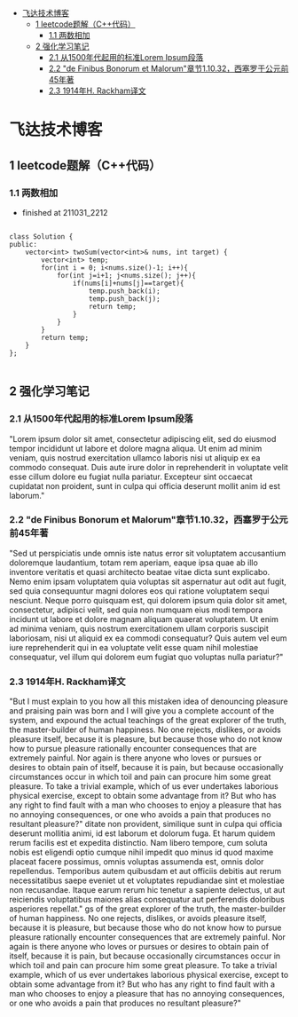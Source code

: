 - [飞达技术博客](#------)
  * [1 leetcode题解（C++代码）](#1)
    + [1.1 两数相加](#1_1) 
  * [2 强化学习笔记](#2)
    + [2.1 从1500年代起用的标准Lorem Ipsum段落](#2_1)
    + [2.2 "de Finibus Bonorum et Malorum"章节1.10.32，西塞罗于公元前45年著](#2_2)
    + [2.3 1914年H. Rackham译文](#2_3)

# 飞达技术博客

## 1 leetcode题解（C++代码）<span id="1"></span>

### 1.1 两数相加 <span id="1_1"></span>
- finished at 211031_2212

<pre  class="line-numbers">
<code class="language-cpp">
class Solution {
public:
    vector&lt;int&gt; twoSum(vector&lt;int&gt;&amp; nums, int target) {
        vector&lt;int&gt; temp;
        for(int i = 0; i&lt;nums.size()-1; i++){
            for(int j=i+1; j&lt;nums.size(); j++){
                if(nums[i]+nums[j]==target){
                    temp.push_back(i);
                    temp.push_back(j);
                    return temp;
                }
            }
        }
        return temp;
    }
};
</code>
</pre>

    
## 2 强化学习笔记 <span id="2"></span>
### 2.1 从1500年代起用的标准Lorem Ipsum段落 <span id="2_1"></span>
"Lorem ipsum dolor sit amet, consectetur adipiscing elit, sed do eiusmod tempor incididunt ut labore et dolore magna aliqua. Ut enim ad minim veniam, quis nostrud exercitation ullamco laboris nisi ut aliquip ex ea commodo consequat. Duis aute irure dolor in reprehenderit in voluptate velit esse cillum dolore eu fugiat nulla pariatur. Excepteur sint occaecat cupidatat non proident, sunt in culpa qui officia deserunt mollit anim id est laborum."

### 2.2 "de Finibus Bonorum et Malorum"章节1.10.32，西塞罗于公元前45年著 <span id="2_2"></span>
"Sed ut perspiciatis unde omnis iste natus error sit voluptatem accusantium doloremque laudantium, totam rem aperiam, eaque ipsa quae ab illo inventore veritatis et quasi architecto beatae vitae dicta sunt explicabo. Nemo enim ipsam voluptatem quia voluptas sit aspernatur aut odit aut fugit, sed quia consequuntur magni dolores eos qui ratione voluptatem sequi nesciunt. Neque porro quisquam est, qui dolorem ipsum quia dolor sit amet, consectetur, adipisci velit, sed quia non numquam eius modi tempora incidunt ut labore et dolore magnam aliquam quaerat voluptatem. Ut enim ad minima veniam, quis nostrum exercitationem ullam corporis suscipit laboriosam, nisi ut aliquid ex ea commodi consequatur? Quis autem vel eum iure reprehenderit qui in ea voluptate velit esse quam nihil molestiae consequatur, vel illum qui dolorem eum fugiat quo voluptas nulla pariatur?"

### 2.3 1914年H. Rackham译文 <span id="2_3"></span>
"But I must explain to you how all this mistaken idea of denouncing pleasure and praising pain was born and I will give you a complete account of the system, and expound the actual teachings of the great explorer of the truth, the master-builder of human happiness. No one rejects, dislikes, or avoids pleasure itself, because it is pleasure, but because those who do not know how to pursue pleasure rationally encounter consequences that are extremely painful. Nor again is there anyone who loves or pursues or desires to obtain pain of itself, because it is pain, but because occasionally circumstances occur in which toil and pain can procure him some great pleasure. To take a trivial example, which of us ever undertakes laborious physical exercise, except to obtain some advantage from it? But who has any right to find fault with a man who chooses to enjoy a pleasure that has no annoying consequences, or one who avoids a pain that produces no resultant pleasure?"
ditate non provident, similique sunt in culpa qui officia deserunt mollitia animi, id est laborum et dolorum fuga. Et harum quidem rerum facilis est et expedita distinctio. Nam libero tempore, cum soluta nobis est eligendi optio cumque nihil impedit quo minus id quod maxime placeat facere possimus, omnis voluptas assumenda est, omnis dolor repellendus. Temporibus autem quibusdam et aut officiis debitis aut rerum necessitatibus saepe eveniet ut et voluptates repudiandae sint et molestiae non recusandae. Itaque earum rerum hic tenetur a sapiente delectus, ut aut reiciendis voluptatibus maiores alias consequatur aut perferendis doloribus asperiores repellat."
gs of the great explorer of the truth, the master-builder of human happiness. No one rejects, dislikes, or avoids pleasure itself, because it is pleasure, but because those who do not know how to pursue pleasure rationally encounter consequences that are extremely painful. Nor again is there anyone who loves or pursues or desires to obtain pain of itself, because it is pain, but because occasionally circumstances occur in which toil and pain can procure him some great pleasure. To take a trivial example, which of us ever undertakes laborious physical exercise, except to obtain some advantage from it? But who has any right to find fault with a man who chooses to enjoy a pleasure that has no annoying consequences, or one who avoids a pain that produces no resultant pleasure?"
